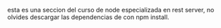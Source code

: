 esta es una seccion del curso de node especializada en rest server, no olvides descargar las dependencias de con npm install.